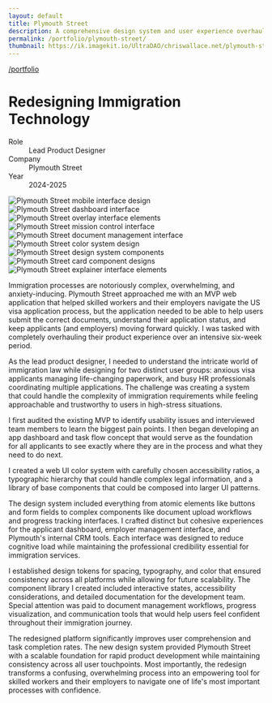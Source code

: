 ```yaml
---
layout: default
title: Plymouth Street
description: A comprehensive design system and user experience overhaul for an immigration tech startup helping skilled workers navigate the US visa process.
permalink: /portfolio/plymouth-street/
thumbnail: https://ik.imagekit.io/UltraDAO/chriswallace.net/plymouth-street-thumbnail.png
---
```


<div class="portfolio-group-heading">
  <a class="back fade-in-element" href="/">/portfolio</a>
  <h1 class="fade-in-element mb-3">Redesigning Immigration Technology</h1>
  <dl class="project-list fade-in-element">
    <div>
      <dt>Role</dt>
      <dd>Lead Product Designer</dd>
    </div>
    <div>
      <dt>Company</dt>
      <dd>Plymouth Street</dd>
    </div>
    <div>
      <dt>Year</dt>
      <dd>2024-2025</dd>
    </div>
  </dl>
</div>

<div class="content-container-wo mb-12">
  <picture class="fade-in-element">
    <source media="(max-width: 480px)" 
            srcset="https://ik.imagekit.io/UltraDAO/chriswallace.net/plymouth-street-mobile-mobile.png?tr=w-800,q-60,f-auto">
    <source media="(min-width: 481px)" 
            srcset="https://ik.imagekit.io/UltraDAO/chriswallace.net/plymouth-street-mobile-desktop.png?tr=w-800,q-60,f-auto 800w,
                    https://ik.imagekit.io/UltraDAO/chriswallace.net/plymouth-street-mobile-desktop.png?tr=w-1200,q-60,f-auto 1200w,
                    https://ik.imagekit.io/UltraDAO/chriswallace.net/plymouth-street-mobile-desktop.png?tr=w-1600,q-60,f-auto 1600w,
                    https://ik.imagekit.io/UltraDAO/chriswallace.net/plymouth-street-mobile-desktop.png?tr=w-2500,q-60,f-auto 2500w">
    <img src="https://ik.imagekit.io/UltraDAO/chriswallace.net/plymouth-street-mobile-desktop.png?tr=w-2500,q-60,f-auto"
         class="fade-in-element w-full block mb-1.5" 
         alt="Plymouth Street mobile interface design" 
         loading="lazy">
  </picture>
  <picture class="fade-in-element">
    <source media="(max-width: 480px)" 
            srcset="https://ik.imagekit.io/UltraDAO/chriswallace.net/plymouth-street-dashboard-mobile.png?tr=w-800,q-60,f-auto">
    <source media="(min-width: 481px)" 
            srcset="https://ik.imagekit.io/UltraDAO/chriswallace.net/plymouth-street-dashboard-desktop.png?tr=w-800,q-60,f-auto 800w,
                    https://ik.imagekit.io/UltraDAO/chriswallace.net/plymouth-street-dashboard-desktop.png?tr=w-1200,q-60,f-auto 1200w,
                    https://ik.imagekit.io/UltraDAO/chriswallace.net/plymouth-street-dashboard-desktop.png?tr=w-1600,q-60,f-auto 1600w,
                    https://ik.imagekit.io/UltraDAO/chriswallace.net/plymouth-street-dashboard-desktop.png?tr=w-2500,q-60,f-auto 2500w">
    <img src="https://ik.imagekit.io/UltraDAO/chriswallace.net/plymouth-street-dashboard-desktop.png?tr=w-2500,q-60,f-auto"
         class="fade-in-element w-full block mb-1.5" 
         alt="Plymouth Street dashboard interface" 
         loading="lazy">
  </picture>
  <picture class="fade-in-element">
    <source media="(max-width: 480px)" 
            srcset="https://ik.imagekit.io/UltraDAO/chriswallace.net/plymouth-street-overlay-mobile.png?tr=w-800,q-60,f-auto">
    <source media="(min-width: 481px)" 
            srcset="https://ik.imagekit.io/UltraDAO/chriswallace.net/plymouth-street-overlay-desktop.png?tr=w-800,q-60,f-auto 800w,
                    https://ik.imagekit.io/UltraDAO/chriswallace.net/plymouth-street-overlay-desktop.png?tr=w-1200,q-60,f-auto 1200w,
                    https://ik.imagekit.io/UltraDAO/chriswallace.net/plymouth-street-overlay-desktop.png?tr=w-1600,q-60,f-auto 1600w,
                    https://ik.imagekit.io/UltraDAO/chriswallace.net/plymouth-street-overlay-desktop.png?tr=w-2500,q-60,f-auto 2500w">
    <img src="https://ik.imagekit.io/UltraDAO/chriswallace.net/plymouth-street-overlay-desktop.png?tr=w-2500,q-60,f-auto"
         class="fade-in-element w-full block mb-1.5" 
         alt="Plymouth Street overlay interface elements" 
         loading="lazy">
  </picture>
  <picture>
    <source media="(max-width: 480px)" srcset="https://ik.imagekit.io/UltraDAO/chriswallace.net/plymouth-street-mission-control-mobile.png?tr=q-60&w-480,f-auto">
    <source media="(min-width: 481px)" srcset="https://ik.imagekit.io/UltraDAO/chriswallace.net/plymouth-street-mission-control-desktop.png?tr=q-60&w-800,f-auto 800w,
                    https://ik.imagekit.io/UltraDAO/chriswallace.net/plymouth-street-mission-control-desktop.png?tr=q-60&w-1280,f-auto 1280w,
                    https://ik.imagekit.io/UltraDAO/chriswallace.net/plymouth-street-mission-control-desktop.png?tr=q-60&w-2560,f-auto 2560w">
    <img src="https://ik.imagekit.io/UltraDAO/chriswallace.net/plymouth-street-mission-control-desktop.png?tr=q-60&w-1280,f-auto" class="w-full block mb-1.5 visible" alt="Plymouth Street mission control interface" loading="lazy">
  </picture>
  <picture>
    <source media="(max-width: 480px)" srcset="https://ik.imagekit.io/UltraDAO/chriswallace.net/plymouth-documents-mobile.png?tr=q-60&w-480,f-auto">
    <source media="(min-width: 481px)" srcset="https://ik.imagekit.io/UltraDAO/chriswallace.net/plymouth-documents-desktop.png?tr=q-60&w-800,f-auto 800w,
                    https://ik.imagekit.io/UltraDAO/chriswallace.net/plymouth-documents-desktop.png?tr=q-60&w-1280,f-auto 1280w,
                    https://ik.imagekit.io/UltraDAO/chriswallace.net/plymouth-documents-desktop.png?tr=q-60&w-2560,f-auto 2560w">
    <img src="https://ik.imagekit.io/UltraDAO/chriswallace.net/plymouth-documents-desktop.png?tr=q-60&w-1280,f-auto" class="w-full block mb-1.5 visible" alt="Plymouth Street document management interface" loading="lazy">
  </picture>
  <picture>
    <source media="(max-width: 480px)" srcset="https://ik.imagekit.io/UltraDAO/chriswallace.net/plymouth-color-system-mobile.png?tr=q-60&w-480,f-auto">
    <source media="(min-width: 481px)" srcset="https://ik.imagekit.io/UltraDAO/chriswallace.net/plymouth-color-system-desktop.png?tr=q-60&w-800,f-auto 800w,
                    https://ik.imagekit.io/UltraDAO/chriswallace.net/plymouth-color-system-desktop.png?tr=q-60&w-1280,f-auto 1280w,
                    https://ik.imagekit.io/UltraDAO/chriswallace.net/plymouth-color-system-desktop.png?tr=q-60&w-2560,f-auto 2560w">
    <img src="https://ik.imagekit.io/UltraDAO/chriswallace.net/plymouth-color-system-desktop.png?tr=q-60&w-1280,f-auto" class="w-full block mb-1.5 visible" alt="Plymouth Street color system design" loading="lazy">
  </picture>
  <picture>
    <source media="(max-width: 480px)" srcset="https://ik.imagekit.io/UltraDAO/chriswallace.net/plymouth-design-system-mobile.png?tr=q-60&w-480,f-auto">
    <source media="(min-width: 481px)" srcset="https://ik.imagekit.io/UltraDAO/chriswallace.net/plymouth-design-system-desktop.png?tr=q-60&w-800,f-auto 800w,
                    https://ik.imagekit.io/UltraDAO/chriswallace.net/plymouth-design-system-desktop.png?tr=q-60&w-1280,f-auto 1280w,
                    https://ik.imagekit.io/UltraDAO/chriswallace.net/plymouth-design-system-desktop.png?tr=q-60&w-2560,f-auto 2560w">
    <img src="https://ik.imagekit.io/UltraDAO/chriswallace.net/plymouth-design-system-desktop.png?tr=q-60&w-1280,f-auto" class="w-full block mb-1.5 visible" alt="Plymouth Street design system components" loading="lazy">
  </picture>
  <picture>
    <source media="(max-width: 480px)" srcset="https://ik.imagekit.io/UltraDAO/chriswallace.net/plymouth-cards-mobile.png?tr=q-60&w-480,f-auto">
    <source media="(min-width: 481px)" srcset="https://ik.imagekit.io/UltraDAO/chriswallace.net/plymouth-cards-desktop.png?tr=q-60&w-800,f-auto 800w,
                    https://ik.imagekit.io/UltraDAO/chriswallace.net/plymouth-cards-desktop.png?tr=q-60&w-1280,f-auto 1280w,
                    https://ik.imagekit.io/UltraDAO/chriswallace.net/plymouth-cards-desktop.png?tr=q-60&w-2560,f-auto 2560w">
    <img src="https://ik.imagekit.io/UltraDAO/chriswallace.net/plymouth-cards-desktop.png?tr=q-60&w-1280,f-auto" class="w-full block mb-1.5 visible" alt="Plymouth Street card component designs" loading="lazy">
  </picture>
  <picture>
    <source media="(max-width: 480px)" srcset="https://ik.imagekit.io/UltraDAO/chriswallace.net/plymouth-explainers-mobile.png?tr=q-60&w-480,f-auto">
    <source media="(min-width: 481px)" srcset="https://ik.imagekit.io/UltraDAO/chriswallace.net/plymouth-explainers-desktop.png?tr=q-60&w-800,f-auto 800w,
                    https://ik.imagekit.io/UltraDAO/chriswallace.net/plymouth-explainers-desktop.png?tr=q-60&w-1280,f-auto 1280w,
                    https://ik.imagekit.io/UltraDAO/chriswallace.net/plymouth-explainers-desktop.png?tr=q-60&w-2560,f-auto 2560w">
    <img src="https://ik.imagekit.io/UltraDAO/chriswallace.net/plymouth-explainers-desktop.png?tr=q-60&w-1280,f-auto" class="w-full block mb-1.5 visible" alt="Plymouth Street explainer interface elements" loading="lazy">
  </picture>
</div>

<div class="portfolio-content-wrapper">
  <p class="fade-in-element">Immigration processes are notoriously complex, overwhelming, and anxiety-inducing. Plymouth Street approached me with an MVP web application that helped skilled workers and their employers navigate the US visa application process, but the application needed to be able to help users submit the correct documents, understand their application status, and keep applicants (and employers) moving forward quickly. I was tasked with completely overhauling their product experience over an intensive six-week period.</p>

  <p class="fade-in-element">As the lead product designer, I needed to understand the intricate world of immigration law while designing for two distinct user groups: anxious visa applicants managing life-changing paperwork, and busy HR professionals coordinating multiple applications. The challenge was creating a system that could handle the complexity of immigration requirements while feeling approachable and trustworthy to users in high-stress situations.</p>

  <p class="fade-in-element">I first audited the existing MVP to identify usability issues and interviewed team members to learn the biggest pain points. I then began developing an app dashboard and task flow concept that would serve as the foundation for all applicants to see exactly where they are in the process and what they need to do next.</p>

  <p class="fade-in-element">I created a web UI color system with carefully chosen accessibility ratios, a typographic hierarchy that could handle complex legal information, and a library of base components that could be composed into larger UI patterns.</p>

  <p class="fade-in-element">The design system included everything from atomic elements like buttons and form fields to complex components like document upload workflows and progress tracking interfaces. I crafted distinct but cohesive experiences for the applicant dashboard, employer management interface, and Plymouth's internal CRM tools. Each interface was designed to reduce cognitive load while maintaining the professional credibility essential for immigration services.</p>

  <p class="fade-in-element">I established design tokens for spacing, typography, and color that ensured consistency across all platforms while allowing for future scalability. The component library I created included interactive states, accessibility considerations, and detailed documentation for the development team. Special attention was paid to document management workflows, progress visualization, and communication tools that would help users feel confident throughout their immigration journey.</p>

  <p class="fade-in-element">The redesigned platform significantly improves user comprehension and task completion rates. The new design system provided Plymouth Street with a scalable foundation for rapid product development while maintaining consistency across all user touchpoints. Most importantly, the redesign transforms a confusing, overwhelming process into an empowering tool for skilled workers and their employers to navigate one of life's most important processes with confidence.</p>
</div>
